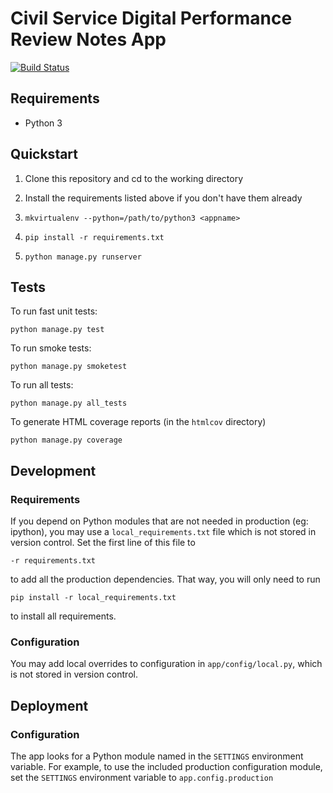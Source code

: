 # Civil Service Digital Performance Review Notes App

[![Build Status](https://travis-ci.org/crossgovernmentservices/csd-notes.svg)](https://travis-ci.org/crossgovernmentservices/csd-notes)


## Requirements

- Python 3


## Quickstart

1. Clone this repository and cd to the working directory

2. Install the requirements listed above if you don't have them already

3. `mkvirtualenv --python=/path/to/python3 <appname>`

4. `pip install -r requirements.txt`

5. `python manage.py runserver`


## Tests

To run fast unit tests:
```
python manage.py test
```

To run smoke tests:
```
python manage.py smoketest
```

To run all tests:
```
python manage.py all_tests
```

To generate HTML coverage reports (in the `htmlcov` directory)
```
python manage.py coverage
```


## Development

### Requirements

If you depend on Python modules that are not needed in production (eg: ipython),
you may use a `local_requirements.txt` file which is not stored in version
control. Set the first line of this file to
```
-r requirements.txt
```
to add all the production dependencies. That way, you will only need to run
```
pip install -r local_requirements.txt
```
to install all requirements.

### Configuration

You may add local overrides to configuration in `app/config/local.py`, which is
not stored in version control.


## Deployment

### Configuration

The app looks for a Python module named in the `SETTINGS` environment variable.
For example, to use the included production configuration module, set the
`SETTINGS` environment variable to `app.config.production`


